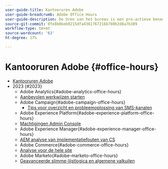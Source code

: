 ```yaml
---
user-guide-title: Kantooruren Adobe
user-guide-breadcrumb: Adobe Office Hours
user-guide-description: De Uren van het bureau is een pro-actieve benadering van gevalvervorming door klanten oplossing-specifieke webinars aan te bieden.
source-git-commit: 8fe8b0beb0215dfa4361767216b780b2d8a7b389
workflow-type: tm+mt
source-wordcount: '63'
ht-degree: 17%

---
```



# Kantooruren Adobe {#office-hours}

+ [Kantooruren Adobe](overview.md)
+ 2023 {#2023}
   + Adobe Analytics{#adobe-analytics-office-hours}
   + [Aanbevolen werkwijzen starten](2023/launch-best-practices.md)
   + Adobe Campaign{#adobe-campaign-office-hours}
      + [Tips voor overzicht en probleemoplossing van SMS-kanalen](2023/ac-sms-channel-overview.md)
   + Adobe Experience Platform{#adobe-experience-platform-office-hours}
   + [Machtigingen Admin Console](2023/aep-admin-console-permissions.md)
   + Adobe Experience Manager{#adobe-experience-manager-office-hours}
   + [AEM analyse van implementatiefouten van CS](2023/aem-deployment-failures-analysis.md)
   + Adobe Commerce{#adobe-commerce-office-hours}
   + [Analyse voor de hele site](2023/site-wide-analysis-tool.md)
   + Adobe Marketo{#adobe-marketo-office-hours}
   + [Geavanceerde slimme-lijstlogica en algemene valkuilen](2023/marketo-common-pitfalls.md)